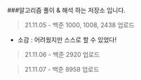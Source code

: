 ###알고리즘 풀이 & 해석 하는 저장소 입니다.

> 21.11.05 - 백준 1000, 1008, 2438 업로드

- 소감 : 어려웠지만 스스로 할 수 있었다!
> 21.11.06 - 백준 2920 업로드 
 
> 21.11.07 - 백준 8958 업로드